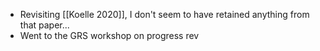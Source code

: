 - Revisiting [[Koelle 2020]], I don't seem to have retained anything from that paper...
- Went to the GRS workshop on progress rev